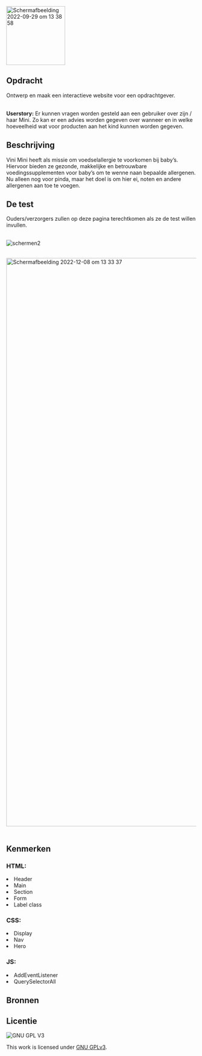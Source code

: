 <img width="156" alt="Schermafbeelding 2022-09-29 om 13 38 58" src="https://user-images.githubusercontent.com/112857444/193126088-101fcf85-c8e5-457d-a00f-e862a33249ac.png">

<h2>Opdracht</h2>
Ontwerp en maak een interactieve website voor een opdrachtgever.
<br>
<br>

<strong>Userstory:</strong> Er kunnen vragen worden gesteld aan een gebruiker over zijn / haar Mini. Zo kan er een advies worden gegeven over wanneer en in welke hoeveelheid wat voor producten aan het kind kunnen worden gegeven.


<h2>Beschrijving</h2>
Vini Mini heeft als missie om voedselallergie te voorkomen bij baby’s. Hiervoor bieden ze gezonde, makkelijke en betrouwbare voedingssupplementen voor baby’s om te wenne naan bepaalde allergenen. Nu alleen nog voor pinda, maar het doel is om hier ei, noten en andere allergenen aan toe te voegen.


<h2>De test</h2>
Ouders/verzorgers zullen op deze pagina terechtkomen als ze de test willen invullen.
<br>
<br>


![schermen2](https://user-images.githubusercontent.com/112857444/209220897-15415886-1179-40d6-9699-d7a47aaa1b37.png)



<br>

<img width="1508" alt="Schermafbeelding 2022-12-08 om 13 33 37" src="https://user-images.githubusercontent.com/112857444/206448685-44249ff4-0f8b-4461-ab42-b237e52cefc8.png">



<br>
<br>

<h2>Kenmerken</h2>

<h3>HTML:</h3>
<li>Header</li>
<li>Main</li>
<li>Section</li>
<li>Form</li>
<li>Label class</li>

<h3>CSS:</h3>
<li>Display</li>
<li>Nav</li>
<li>Hero</li>

<h3>JS:</h3>
<li>AddEventListener</li>
<li>QuerySelectorAll</li>


## Bronnen

## Licentie

![GNU GPL V3](https://www.gnu.org/graphics/gplv3-127x51.png)

This work is licensed under [GNU GPLv3](./LICENSE).

